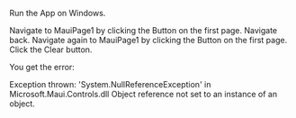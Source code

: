 Run the App on Windows.

Navigate to MauiPage1 by clicking the Button on the first page.
Navigate back.
Navigate again to MauiPage1 by clicking the Button on the first page.
Click the Clear button.

You get the error:

Exception thrown: 'System.NullReferenceException' in Microsoft.Maui.Controls.dll
Object reference not set to an instance of an object.
